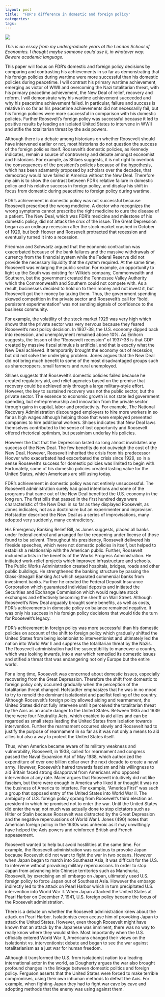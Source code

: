 ```yaml
---
layout: post
title:  "FDR's difference in domestic and foreign policy"
categories: 
tags: 
---
```


![](https://cdn-images-1.medium.com/max/2600/1*OEYVAvKTqncxftAv7TaCGQ.jpeg)

_This is an essay from my undergraduate years at the London School of Economics. I thought maybe someone could use it, in whatever way. Beware academic language._

This paper will focus on FDR’s domestic and foreign policy decisions by comparing and contrasting his achievements in so far as demonstrating that his foreign policies during wartime were more successful than his domestic policies during peacetime. I will contrast his primary wartime achievement, emerging as victor of WWII and overcoming the Nazi totalitarian threat, with his primary peacetime achievement, the New Deal of relief, recovery and reform. I will demonstrate why his wartime achievement succeeded and why his peacetime achievement failed. In particular, failure and success is relative in so far as his peacetime achievements did not necessarily fail, but his foreign policies were more successful in comparison with his domestic policies. Further Roosevelt’s foreign policy was successful because it led to positive results by leading an isolated United States to intervene in WWII and stifle the totalitarian threat by the axis powers.

Although there is a debate among historians on whether Roosevelt should have intervened earlier or not, most historians do not question the success of the foreign policies itself. Roosevelt’s domestic policies, as Kennedy indicates, remain a source of controversy and debate amongst economist and historians. For example, as Shlaes suggests, it is not right to overlook the consequences of the president’s policies because of the hypothesis, which has been adamantly proposed by scholars over the decades, that democracy would have failed in America without the New Deal. Therefore my aim is to show the contrast between FDR’s relative failure in domestic policy and his relative success in foreign policy, and display his shift in focus from domestic during peacetime to foreign policy during wartime.

FDR’s achievement in domestic policy was not successful because Roosevelt prescribed the wrong medicine. A doctor who recognizes the wrong symptoms cannot prescribe the right medicine to cure the disease of a patient. The New Deal, which was FDR’s medicine and milestone of his domestic policy, did not attack the crux of the issue. The Great Depression began as an ordinary recession after the stock market crashed in October of 1929, but both Hoover and Roosevelt protracted that recession and eventually turned it into a recession.

Friedman and Schwartz argued that the economic contraction was exacerbated because of the bank failures and the massive withdrawals of currency from the financial system while the Federal Reserve did not provide the necessary liquidity that the system required. At the same time, Roosevelt was enlarging the public sector. For example, an opportunity to light up the South was existing for Wilkie’s company, Commonwealth and Southern, but the government created the Tennessee Valley Authority which the Commonwealth and Southern could not compete with. As a result, businesses decided to hold on to their money and not invest it, but Roosevelt got their money by taxing them. Thus, the government spending skewed competition in the private sector and Roosevelt’s call for “bold, persistent experimentation” was not sending signals of confidence to the business community.

For example, the volatility of the stock market 1929 was very high which shows that the private sector was very nervous because they feared Roosevelt’s next policy decision. In 1937-38, the U.S. economy dipped back into recession, and unemployment remained above 10%. As Einhorn suggests, the lesson of the “Roosevelt recession” of 1937-38 is that GDP created by massive fiscal stimulus is artificial, and that is exactly what the New Deal achieved. It temporarily brought the economy out of recession, but did not solve the underlying problem. Jones argues that the New Deal did not bring much benefit to some of the most disadvantaged groups such as sharecroppers, small farmers and rural unemployed.

Shlaes suggests that Roosevelt’s domestic policies failed because he created regulatory aid, and relief agencies based on the premise that recovery could be achieved only through a large military-style effort. However, the key to sustained recovery was not the public sector, but the private sector. The essence to economic growth is not state led government spending, but entrepreneurship and innovation from the private sector through gains in capital, labor and productivity. For example, The National Recovery Administration discouraged employers to hire more workers in so far as high wages although helping those that were employed prevented companies to hire additional workers. Shlaes indicates that New Deal laws themselves contributed to the sense of lost opportunity and Roosevelt offered rhetorical optimism, but pessimism underlay his policies.

However the fact that the Depression lasted so long almost invalidates any success of the New Deal. The few benefits do not outweigh the cost of the New Deal. However, Roosevelt inherited the crisis from his predecessor Hoover who exacerbated had exacerbated the crisis since 1929, so in a sense Roosevelt’s success for domestic policies was limited to begin with. Fortunately, some of his domestic policies created lasting value for the United States, which Americans are still using today.

FDR’s achievement in domestic policy was not entirely unsuccessful. The Roosevelt administration surely had good intentions and some of the programs that came out of the New Deal benefited the U.S. economy in the long run. The first bills that passed in the first hundred days were characteristic of the New Deal in so far as they displayed Roosevelt, as Jones indicates, not as a doctrinaire but an experimenter and improviser. Hofstadter described the New Deal as a series of improvisations, many adopted very suddenly, many contradictory.

His Emergency Banking Relief Bill, as Jones suggests, placed all banks under federal control and arranged for the reopening under license of those found to be solvent. Throughout his presidency, Roosevelt delivered his fireside speeches, which were not domestic policies in itself, but helped to establish a relationship with the American public. Further, Roosevelt included artists in the benefits of the Works Progress Administration. He initiated work-relief projects which improved infrastructure and schools. The Public Works Administration created hospitals, bridges, roads and other public buildings. He strengthened the banking structure by passing the Glass-Steagall Banking Act which separated commercial banks from investment banks. Further he created the Federal Deposit Insurance Corporation which guaranteed individual deposits and initiated the Securities and Exchange Commission which would regulate stock exchanges and effectively becoming the sheriff on Wall Street. Although Roosevelt’s New Deal arguably brought some benefits, as well as costs, FDR’s achievements in domestic policy on balance remained negative. It was only his success in his foreign policy decisions that would tide the turn for Roosevelt’s legacy.

FDR’s achievement in foreign policy was more successful than his domestic policies on account of the shift to foreign policy which gradually shifted the United States from being isolationist to interventionist and ultimately led the nation into World War II and suppress the totalitarian threat by the Nazis. The Roosevelt administration had the susceptibility to maneuver a country, which was looking inwards, into a war which remedied its domestic issues and stifled a threat that was endangering not only Europe but the entire world.

For a long time, Roosevelt was concerned about domestic issues, especially recovering from the Great Depression. Therefore the shift from domestic to foreign policy only occurred gradually when the perception of the totalitarian threat changed. Hofstadter emphasizes that he was in no mood to try to remold the dominant isolationist and pacifist feeling of the country. Although Roosevelt’s foreign policy allowed aiding and rearmament, the United States did not fully intervene until it perceived the totalitarian threat by the Axis as an acute danger to the United States. Between 1935 and 1939 there were four Neutrality Acts, which enabled to aid allies and can be regarded as small steps leading the United States from isolation towards intervention. Further the rearmament occurred slowly and Roosevelt had to justify the purpose of rearmament in so far as it was not only a means to aid allies but also a way to protect the United States itself.

Thus, when America became aware of its military weakness and vulnerability, Roosevelt, in 1938, called for rearmament and congress passed the Naval Expansion Act of May 1938, which authorized the expenditure of over one billion dollar over the next decade to create a naval army. However, Roosevelt’s hatred towards fascism and his willingness to aid Britain faced strong disapproval from Americans who opposed intervention at any rate. Maier argues that Roosevelt intuitively did not like fascism, but there were enough in America who liked it or thought it was no the business of America to interfere. For example, “America First” was such a group that opposed entry of the United States into World War II. The ambiguity of U.S. foreign policy sprang from Roosevelt’s third election as president in which he promised not to enter the war. Until the United States did enter the war, not much was actually done to stop dictators such as Hitler or Stalin because Roosevelt was distracted by the Great Depression and the negative repercussions of World War I. Jones (490) notes that American foreign policy in the 1930s was unheroic as it may unwittingly have helped the Axis powers and reinforced British and French appeasement.

Roosevelt wanted to help but avoid hostilities at the same time. For example, the Roosevelt administration was cautious to provoke Japan because Roosevelt did not want to fight the war in two oceans. However when Japan began to march into Southeast Asia, it was difficult for the U.S. to intervene without provoking military repercussions. In order to stop Japan from advancing into Chinese territories such as Manchuria, Roosevelt, by exercising an oil embargo on Japan, ultimately used U.S. foreign policy to force Japan out of Southeast Asia. However the embargo indirectly led to the attack on Pearl Harbor which in turn precipitated U.S. intervention into World War II. When Japan attacked the United States at Pearl Harbor on December 7, 1941, U.S. foreign policy became the focus of the Roosevelt administration.

There is a debate on whether the Roosevelt administration knew about the attack on Pearl Harbor. Isolationists even accuse him of provoking Japan to attack the United States. However, even though Roosevelt might have known that an attack by the Japanese was imminent, there was no way to really know where they would strike. Most importantly when the U.S. officially entered World War II, Americans changed their views on the isolationist vs. interventionist debate and began to see the war against totalitarianism as a just war for human freedom.

Although it transformed the U.S. from isolationist nation to a leading international actor in the world, as Dougherty argues the war also brought profound changes in the linkage between domestic politics and foreign policy. Ferguson asserts that the United States were forced to make terrible compromises, using their own inhuman methods to defeat the Axis. For example, when fighting Japan they had to fight war cave by cave and adopting methods that the enemy was using against them.
